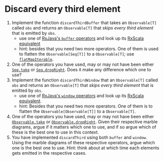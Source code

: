 Discard every third element
===========================

1. Implement the function `discardThirdBuffer` that takes an `Observable[T]` called `obs` and returns an `Observable[T]` that *skips every third element* that is emitted by `obs`.
    * use one of [RxJava's `buffer` operators] and look up its [RxScala equivalent]
    * hint: besides that you need two more operators. One of them is used to flatten the `Observable[Seq[T]]` to a `Observable[T]`; use [`flatMapIterable`].
2. One of the operators you have used, may or may not have been either [`Seq.take`] or [`Seq.dropRight`]. Does it make any difference which one to use?
3. Implement the function `discardThirdWindow` that an `Observable[T]` called `obs` and returns an `Observable[T]` that *skips every third element* that is emitted by `obs`.
    * use one of [RxJava's `window` operators] and look up its [RxScala equivalent].
    * hint: Besides that you need two more operators. One of them is to flatten the `Observable[Observable[T]]` to a `Observable[T]`.
4. One of the operators you have used, may or may not have been either [`Observable.take`] or [`Observable.dropRight`]. Given their respective marble diagrams, argue if it matters which one to use, and if so argue which of these is the best one to use in this context.
5. You have implemented `discardThird` using both `buffer` and `window`. Using the marble diagrams of these respective operators, argue which one is the best one to use. Hint: think about at which time each elements gets emitted in the respective cases.

[RxJava's `buffer` operators]: http://reactivex.io/RxJava/javadoc/rx/Observable.html#buffer(rx.functions.Func0)
[RxScala equivalent]: http://reactivex.io/rxscala/comparison.html
[`flatMapIterable`]: http://reactivex.io/RxJava/javadoc/rx/Observable.html#flatMapIterable(rx.functions.Func1)
[`Seq.take`]: http://www.scala-lang.org/api/current/index.html#scala.collection.Seq@take(n:Int):Repr
[`Seq.dropRight`]: http://www.scala-lang.org/api/current/index.html#scala.collection.Seq@dropRight(n:Int):Repr
[RxJava's `window` operators]: http://reactivex.io/RxJava/javadoc/rx/Observable.html#window(rx.functions.Func0)
[`Observable.take`]: http://reactivex.io/rxscala/scaladoc/index.html#rx.lang.scala.Observable@take(n:Int):rx.lang.scala.Observable[T]
[`Observable.dropRight`]: http://reactivex.io/rxscala/scaladoc/index.html#rx.lang.scala.Observable@dropRight(n:Int):rx.lang.scala.Observable[T]
